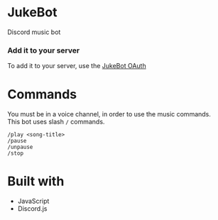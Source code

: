 # JukeBot

Discord music bot

### Add it to your server

To add it to your server, use the [JukeBot OAuth](https://discord.com/oauth2/authorize?client_id=905216946675519489&permissions=8&scope=bot%20applications.commands)

# Commands

You must be in a voice channel, in order to use the music commands. \
This bot uses slash ``` / ``` commands.

``` /play <song-title> ``` \
``` /pause ``` \
``` /unpause ``` \
``` /stop ```

# Built with

- JavaScript
- Discord.js
